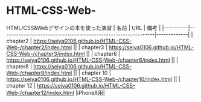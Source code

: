 # HTML-CSS-Web-
HTML/CSS&amp;Webデザインの本を使った演習
| 名前 | URL | 備考 |
|----------|---------------------------------------------------------------|-------------|
| chapter2 | https://seiya0106.github.io/HTML-CSS-Web-/chapter2/index.html ||
| chapter3 | https://seiya0106.github.io/HTML-CSS-Web-/chapter3/index.html ||
| chapter6 | https://seiya0106.github.io/HTML-CSS-Web-/chapter6/index.html ||
| chapter8 | https://seiya0106.github.io/HTML-CSS-Web-/chapter8/index.html ||
| chapter 10 | https://seiya0106.github.io/HTML-CSS-Web-/chapter10/index.html ||
| chapter 12 | https://seiya0106.github.io/HTML-CSS-Web-/chapter12/index.html |iPhoneX用|
